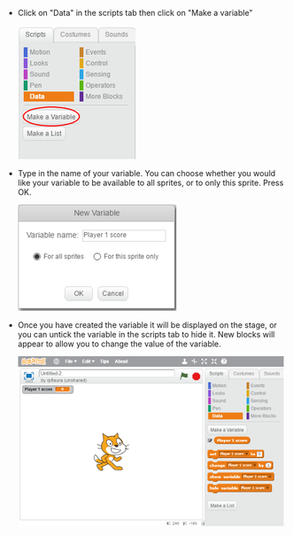 + Click on "Data" in the scripts tab then click on "Make a variable"

  ![Data blocks](images/data-blocks.png)

+ Type in the name of your variable. You can choose whether you would like your variable to be available to all sprites, or to only this sprite. Press OK.

  ![Create variable](images/p1-score.png)

+ Once you have created the variable it will be displayed on the stage, or you can untick the variable in the scripts tab to hide it. New blocks will appear to allow you to change the value of the variable.

  ![Variable blocks](images/variable-blocks.png)
